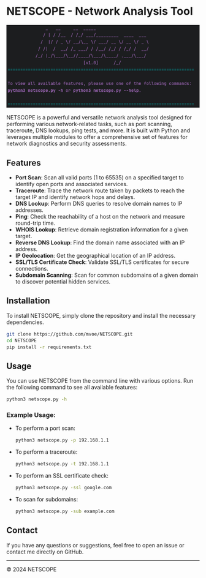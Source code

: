 # NETSCOPE - Network Analysis Tool

![NETSCOPE Logo](images/logo.png)

NETSCOPE is a powerful and versatile network analysis tool designed for performing various network-related tasks, such as port scanning, traceroute, DNS lookups, ping tests, and more. It is built with Python and leverages multiple modules to offer a comprehensive set of features for network diagnostics and security assessments.

## Features

- **Port Scan**: Scan all valid ports (1 to 65535) on a specified target to identify open ports and associated services.
- **Traceroute**: Trace the network route taken by packets to reach the target IP and identify network hops and delays.
- **DNS Lookup**: Perform DNS queries to resolve domain names to IP addresses.
- **Ping**: Check the reachability of a host on the network and measure round-trip time.
- **WHOIS Lookup**: Retrieve domain registration information for a given target.
- **Reverse DNS Lookup**: Find the domain name associated with an IP address.
- **IP Geolocation**: Get the geographical location of an IP address.
- **SSL/TLS Certificate Check**: Validate SSL/TLS certificates for secure connections.
- **Subdomain Scanning**: Scan for common subdomains of a given domain to discover potential hidden services.

## Installation

To install NETSCOPE, simply clone the repository and install the necessary dependencies.

```bash
git clone https://github.com/mvoe/NETSCOPE.git
cd NETSCOPE
pip install -r requirements.txt
```

## Usage

You can use NETSCOPE from the command line with various options. Run the following command to see all available features:

```bash
python3 netscope.py -h
```

### Example Usage:

- To perform a port scan:
  ```bash
  python3 netscope.py -p 192.168.1.1
  ```

- To perform a traceroute:
  ```bash
  python3 netscope.py -t 192.168.1.1
  ```

- To perform an SSL certificate check:
  ```bash
  python3 netscope.py -ssl google.com
  ```

- To scan for subdomains:
  ```bash
  python3 netscope.py -sub example.com
  ```

## Contact

If you have any questions or suggestions, feel free to open an issue or contact me directly on GitHub.

---

© 2024 NETSCOPE
